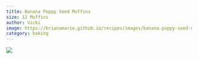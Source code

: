 ```yaml
---
title: Banana Poppy Seed Muffins
size: 12 Muffins
author: Vicki
image: https://brianamarie.github.io/recipes/images/banana-poppy-seed-muffins.png
category: baking
---
```

![](https://brianamarie.github.io/recipes/images/banana-poppy-seed-muffins.png)
